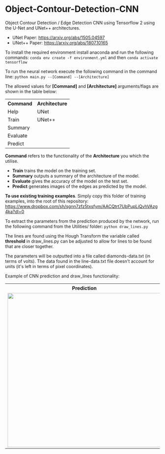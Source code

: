 # Object-Contour-Detection-CNN
Object Contour Detection / Edge Detection CNN using Tensorflow 2 using the U-Net and UNet++ architectures.

* UNet Paper: https://arxiv.org/abs/1505.04597
* UNet++ Paper: https://arxiv.org/abs/1807.10165  

To install the required environment install anaconda and run the following commands:
```conda env create -f environment.yml``` and then ```conda activate tensorflow```

To run the neural network execute the following command in the command line:
```python main.py --[Command] --[Architecture]```

The allowed values for **[Command]** and **[Architecture]** arguments/flags are shown in the table below:

<table>
    <tr>
      <th>Command</th>
      <th>Architecture</th>
    </tr>
    <tr>
      <td>Help</td>
      <td>UNet</td>
    </tr>
    <tr>
      <td>Train</td>
      <td>UNet++</td>
    </tr>
     <tr>
      <td>Summary</td>
    </tr>
     <tr>
      <td>Evaluate</td>    
      </tr>
     <tr>
      <td>Predict</td>
    </tr>
</table>

**Command** refers to the functionality of the **Architecture** you which the utilise.

* **Train** trains the model on the training set.
* **Summary** outputs a summary of the architecture of the model.
* **Evaluate** gives the accuracy of the model on the test set.
* **Predict** generates images of the edges as predicted by the model.

**To use existing training examples**. Simply copy this folder of training examples, into the root of this repository: https://www.dropbox.com/sh/sgnn7zfz5txsfym/AACQtrt7UbPupLiQvhVAzg4ka?dl=0 

To extract the parameters from the prediction produced by the network, run the following command from the Utilities/ folder:
```python draw_lines.py```

The lines are found using the Hough Transform the variable called **threshold** in draw_lines.py 
can be adjusted to allow for lines to be found that are closer together. 

The parameters will be outputted into a file called diamonds-data.txt (in terms of volts).
The data found in the line-data.txt file doesn't account for units (it's left in terms of pixel coordinates).

Example of CNN prediction and draw_lines functionality:

<table>
    <tr>
      <th>Prediction</th>
      <th>Drawn Lines</th>
    </tr>
    <tr>
      <td><img src="draw_lines_example_1.png", width = "500px"></td>
      <td><img src="draw_lines_example_2.jpg", width = "500px"></td>
    </tr>
</table>
